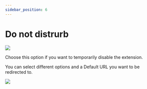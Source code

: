 ```yaml
---
sidebar_position: 6
---
```


# Do not distrurb

![](https://daily-now-res.cloudinary.com/image/upload/v1635917805/docs/test1.png)

Choose this option if you want to temporarily disable the extension.

You can select different options and a Default URL you want to be redirected to.

![](https://daily-now-res.cloudinary.com/image/upload/v1635917955/docs/test2.png)